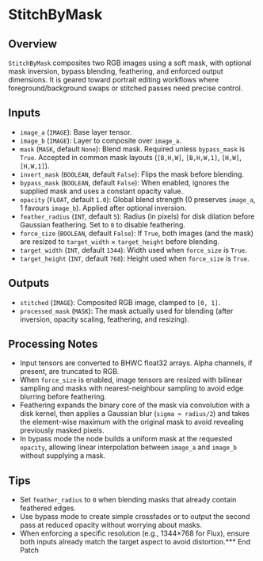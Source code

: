 # StitchByMask

## Overview
`StitchByMask` composites two RGB images using a soft mask, with optional mask inversion, bypass blending, feathering, and enforced output dimensions. It is geared toward portrait editing workflows where foreground/background swaps or stitched passes need precise control.

## Inputs
- `image_a` (`IMAGE`): Base layer tensor.
- `image_b` (`IMAGE`): Layer to composite over `image_a`.
- `mask` (`MASK`, default `None`): Blend mask. Required unless `bypass_mask` is `True`. Accepted in common mask layouts (`[B,H,W]`, `[B,H,W,1]`, `[H,W]`, `[H,W,1]`).
- `invert_mask` (`BOOLEAN`, default `False`): Flips the mask before blending.
- `bypass_mask` (`BOOLEAN`, default `False`): When enabled, ignores the supplied mask and uses a constant opacity value.
- `opacity` (`FLOAT`, default `1.0`): Global blend strength (0 preserves `image_a`, 1 favours `image_b`). Applied after optional inversion.
- `feather_radius` (`INT`, default `5`): Radius (in pixels) for disk dilation before Gaussian feathering. Set to `0` to disable feathering.
- `force_size` (`BOOLEAN`, default `False`): If `True`, both images (and the mask) are resized to `target_width` × `target_height` before blending.
- `target_width` (`INT`, default `1344`): Width used when `force_size` is `True`.
- `target_height` (`INT`, default `768`): Height used when `force_size` is `True`.

## Outputs
- `stitched` (`IMAGE`): Composited RGB image, clamped to `[0, 1]`.
- `processed_mask` (`MASK`): The mask actually used for blending (after inversion, opacity scaling, feathering, and resizing).

## Processing Notes
- Input tensors are converted to BHWC float32 arrays. Alpha channels, if present, are truncated to RGB.
- When `force_size` is enabled, image tensors are resized with bilinear sampling and masks with nearest-neighbour sampling to avoid edge blurring before feathering.
- Feathering expands the binary core of the mask via convolution with a disk kernel, then applies a Gaussian blur (`sigma ≈ radius/2`) and takes the element-wise maximum with the original mask to avoid revealing previously masked pixels.
- In bypass mode the node builds a uniform mask at the requested `opacity`, allowing linear interpolation between `image_a` and `image_b` without supplying a mask.

## Tips
- Set `feather_radius` to `0` when blending masks that already contain feathered edges.
- Use bypass mode to create simple crossfades or to output the second pass at reduced opacity without worrying about masks.
- When enforcing a specific resolution (e.g., 1344×768 for Flux), ensure both inputs already match the target aspect to avoid distortion.*** End Patch
